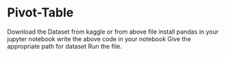 # Pivot-Table
Download the Dataset from kaggle or from above file install pandas in your jupyter notebook write the above code in your notebook Give the appropriate path for dataset Run the file.
